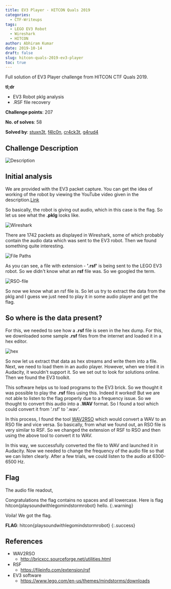 ```yaml
---
title: EV3 Player - HITCON Quals 2019
categories: 
  - CTF-Writeups
tags: 
  - LEGO EV3 Robot
  - Wireshark
  - HITCON
author: Abhiram Kumar
date: 2019-10-14
draft: false
slug: hitcon-quals-2019-ev3-player
toc: true
---
```


Full solution of EV3 Player challenge from HITCON CTF Quals 2019.

<!--more-->

**tl;dr**

+ EV3 Robot pklg analysis
+ .RSF file recovery

**Challenge points**: 207

**No. of solves**: 58

**Solved by**: [stuxn3t](https://twitter.com/_abhiramkumar/), [f4lc0n](https://twitter.com/_f41c0n), [cr4ck3t](https://twitter.com/nambiar_kartuzz), [g4rud4](https://twitter.com/NihithNihi)

## Challenge Description

![Description](/images/CTF/HITCON/EV3Player/challenge-description.png)

## Initial analysis

We are provided with the EV3 packet capture. You can get the idea of working of the robot by viewing the YouTube video given in the description.[Link](https://www.youtube.com/watch?v=J5hUOzusb0E)

So basically, the robot is giving out audio, which in this case is the flag. So let us see what the **.pklg** looks like.

![Wireshark](/images/CTF/HITCON/EV3Player/Wireshark1.png)

There are 1742 packets as displayed in Wireshark, some of which probably contain the audio data which was sent to the EV3 robot. Then we found something quite interesting.

![File Paths](/images/CTF/HITCON/EV3Player/RSF-filepath.png)

As you can see, a file with extension - **'.rsf'** is being sent to the LEGO EV3 robot. So we didn't know what an **rsf** file was. So we googled the term.

![RSO-file](/images/CTF/HITCON/EV3Player/WhatIsRSF.png)

So now we know what an rsf file is. So let us try to extract the data from the pklg and I guess we just need to play it in some audio player and get the flag.

## So where is the data present?

For this, we needed to see how a **.rsf** file is seen in the hex dump. For this, we downloaded some sample **.rsf** files from the internet and loaded it in a hex editor.

![hex](/images/CTF/HITCON/EV3Player/RSF-DATA.png)

So now let us extract that data as hex streams and write them into a file. Next, we need to load them in an audio player. However, when we tried it in Audacity, it wouldn't support it. So we set out to look for solutions online. Then we found the EV3 toolkit.

This software helps us to load programs to the EV3 brick. So we thought it was possible to play the **.rsf** files using this. Indeed it worked! But we are not able to listen to the flag properly due to a frequency issue. So we thought to convert this audio into a **.WAV** format. So I found a tool which could convert it from '.rsf' to '.wav'.

In this process, I found the tool [WAV2RSO](http://bricxcc.sourceforge.net/utilities.html) which would convert a WAV to an RSO file and vice versa. So basically, from what we found out, an RSO file is very similar to RSF. So we changed the extension of RSF to RSO and then using the above tool to convert it to WAV.

In this way, we successfully converted the file to WAV and launched it in Audacity. Now we needed to change the frequency of the audio file so that we can listen clearly. After a few trials, we could listen to the audio at 6300-6500 Hz.

## Flag

The audio file readout,

Congratulations the flag contains no spaces and all lowercase. Here is flag hitcon{playsoundwithlegomindstormrobot} hello.
{:.warning}

Voila! We got the flag.

**FLAG**: hitcon{playsoundwithlegomindstormrobot}
{:.success}

## References

+ WAV2RSO
  + <http://bricxcc.sourceforge.net/utilities.html>
+ RSF
  + <https://fileinfo.com/extension/rsf>
+ EV3 software
  + <https://www.lego.com/en-us/themes/mindstorms/downloads>
